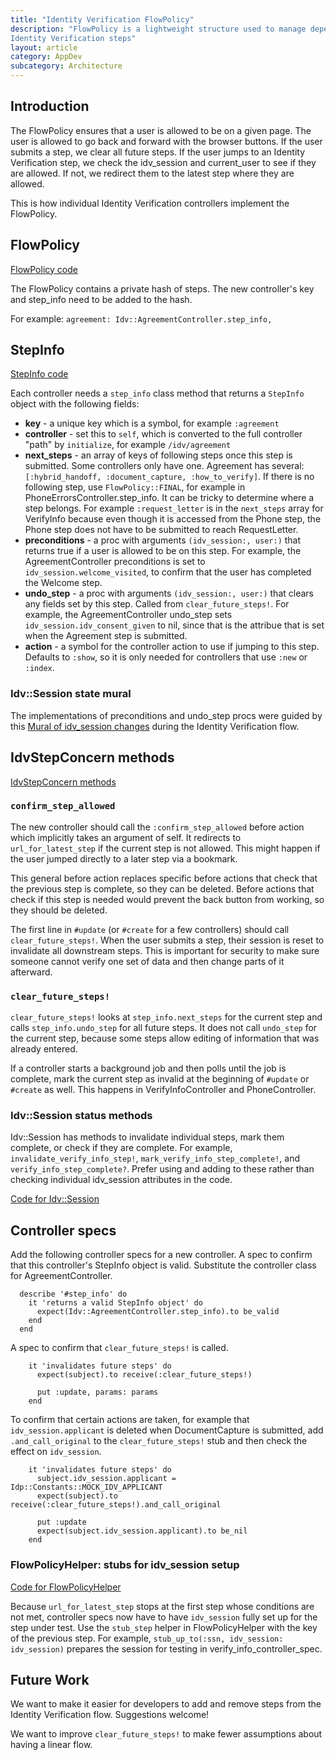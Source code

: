 ```yaml
---
title: "Identity Verification FlowPolicy"
description: "FlowPolicy is a lightweight structure used to manage dependencies between
Identity Verification steps"
layout: article
category: AppDev
subcategory: Architecture
---
```


## Introduction

The FlowPolicy ensures that a user is allowed to be on a given page. The user is
allowed to go back and forward with the browser buttons. If the user submits a step, we clear all
future steps. If the user jumps to an Identity Verification step, we check the idv_session and
current_user to see if they are allowed. If not, we redirect them to the latest step where they
are allowed.

This is how individual Identity Verification controllers implement the FlowPolicy.

## FlowPolicy

[FlowPolicy code](https://github.com/18F/identity-idp/blob/main/app/policies/idv/flow_policy.rb)

The FlowPolicy contains a private hash of steps. The new controller's key and step_info need to
be added to the hash.

For example: `agreement: Idv::AgreementController.step_info,`

## StepInfo

[StepInfo code](https://github.com/18F/identity-idp/blob/main/app/policies/idv/step_info.rb)

Each controller needs a `step_info` class method that returns a `StepInfo` object
with the following fields:
* **key** - a unique key which is a symbol, for example `:agreement`
* **controller** - set this to `self`, which is converted to the full controller "path" by `initialize`, for example
`/idv/agreement`
* **next_steps** - an array of keys of following steps once this step is submitted. Some controllers
only have one. Agreement has
several: `[:hybrid_handoff, :document_capture, :how_to_verify]`. If there is no following step, use
`FlowPolicy::FINAL`, for example in PhoneErrorsController.step_info. It can be tricky to determine
where a step belongs. For example `:request_letter` is in the `next_steps` array for VerifyInfo
because even though it is accessed from the Phone step, the Phone step does not have to be
submitted to reach RequestLetter.
* **preconditions** - a proc with arguments `(idv_session:, user:)` that returns true if a
user is allowed to be on this step. For example, the AgreementController preconditions is set to `idv_session.welcome_visited`, to confirm that the user has completed the Welcome step.
* **undo_step** - a proc with arguments `(idv_session:, user:)` that clears any fields set by
this step. Called from `clear_future_steps!`. For example, the AgreementController undo_step sets `idv_session.idv_consent_given` to nil, since that is the attribue that is set when the Agreement step is submitted.
* **action** - a symbol for the controller action to use if jumping to this step. Defaults to `:show`,
so it is only needed for controllers that use `:new` or `:index`.

### Idv::Session state mural
The implementations of preconditions and undo_step procs were guided by this [Mural of idv_session
changes](https://app.mural.co/t/loginteamada4499/m/loginteamada4499/1694024611822/03ec0f4abe389ac5eb4eda772fe00de02439e00c?sender=u4b5c802b0baf08d2d7cf2223) during the Identity Verification flow.

## IdvStepConcern methods

[IdvStepConcern methods](https://github.com/18F/identity-idp/blob/4ac61b7c9baa9406abc207a6bb368cbd44a76d9b/app/controllers/concerns/idv_step_concern.rb#L106-L123)

### `confirm_step_allowed`

The new controller should call the `:confirm_step_allowed` before action which implicitly takes
an argument of self. It redirects to `url_for_latest_step` if the current step is not allowed. This might happen if the user jumped directly to a later step via a bookmark.

This general before action replaces specific before actions that check that the previous step is complete, so they can be
deleted. Before actions that check if this step is needed would prevent the back button from 
working, so they should be deleted.

The first line in `#update` (or `#create` for a few controllers) should call `clear_future_steps!`.
When the user submits a step, their session is reset to invalidate all downstream steps. This is
important for security to make sure someone cannot verify one set of data and then change parts
of it afterward.

### `clear_future_steps!`

`clear_future_steps!` looks at `step_info.next_steps` for the current step and calls
`step_info.undo_step` for all future steps. It does not call `undo_step` for the current step,
because some steps allow editing of information that was already entered.

If a controller starts a background job and then polls until the job is complete, mark the current
step as invalid at the beginning of `#update` or `#create` as well. This happens in
VerifyInfoController and PhoneController.

### Idv::Session status methods

Idv::Session has methods to invalidate individual steps, mark them complete, or check if they are complete. For example, `invalidate_verify_info_step!`, `mark_verify_info_step_complete!`, and `verify_info_step_complete?`. Prefer using and adding to these rather than checking individual idv_session attributes in the code.

[Code for Idv::Session](https://github.com/18F/identity-idp/blob/main/app/services/idv/session.rb)

## Controller specs

Add the following controller specs for a new controller.
A spec to confirm that this controller's StepInfo object is valid. Substitute the controller class
for AgreementController.
```
  describe '#step_info' do
    it 'returns a valid StepInfo object' do
      expect(Idv::AgreementController.step_info).to be_valid
    end
  end
```

A spec to confirm that `clear_future_steps!` is called.
```
    it 'invalidates future steps' do
      expect(subject).to receive(:clear_future_steps!)

      put :update, params: params
    end
```

To confirm that certain actions are taken, for example that `idv_session.applicant`
is deleted when DocumentCapture is submitted, add `.and_call_original` to the `clear_future_steps!`
stub and then check the effect on `idv_session`.
```
    it 'invalidates future steps' do
      subject.idv_session.applicant = Idp::Constants::MOCK_IDV_APPLICANT
      expect(subject).to receive(:clear_future_steps!).and_call_original

      put :update
      expect(subject.idv_session.applicant).to be_nil
    end
```

### FlowPolicyHelper: stubs for idv_session setup

[Code for FlowPolicyHelper](https://github.com/18F/identity-idp/blob/main/spec/support/flow_policy_helper.rb)

Because `url_for_latest_step` stops at the first step whose conditions are not met, controller
specs now have to have `idv_session` fully set up for the step under test. Use the `stub_step`
helper in FlowPolicyHelper with the key of the previous step. For example, 
`stub_up_to(:ssn, idv_session: idv_session)` prepares the session for testing in
verify_info_controller_spec.

## Future Work

We want to make it easier for developers to add and remove steps from the Identity Verification flow. Suggestions welcome!

We want to improve `clear_future_steps!` to make fewer assumptions about having a linear flow.
